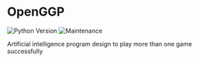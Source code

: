 # OpenGGP

![Python Version](https://img.shields.io/badge/python-3.5%20%7C%203.6%20%7C%203.7-blue.svg)
![Maintenance](https://img.shields.io/badge/maintained-yes-green.svg)

Artificial intelligence program design to play more than one game successfully
